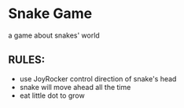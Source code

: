 # Snake Game
a game about snakes' world

## RULES:
* use JoyRocker control direction of snake's head
* snake will move ahead all the time
* eat little dot to grow